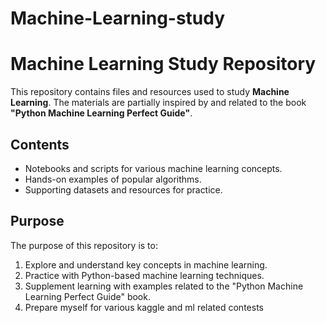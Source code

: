 # Machine-Learning-study

# Machine Learning Study Repository

This repository contains files and resources used to study **Machine Learning**. The materials are partially inspired by and related to the book **"Python Machine Learning Perfect Guide"**.

## Contents

- Notebooks and scripts for various machine learning concepts.
- Hands-on examples of popular algorithms.
- Supporting datasets and resources for practice.

## Purpose

The purpose of this repository is to:
1. Explore and understand key concepts in machine learning.
2. Practice with Python-based machine learning techniques.
3. Supplement learning with examples related to the "Python Machine Learning Perfect Guide" book.
4. Prepare myself for various kaggle and ml related contests

